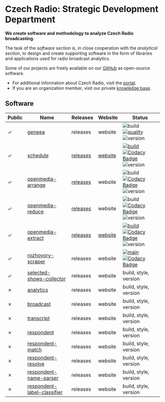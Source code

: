# Czech Radio: Strategic Development Department

**We create software and methodology to analyze Czech Radio broadcasting.**
 
The task of the *software section* is, in close cooperation with the *analytical section*, to design and create supporting software in the form of libraries and applications used for radio broadcast analytics.

Some of our projects are freely available on our [GitHub](https://github.com/czech-radio/) as open-source software.

- For additional information about Czech Radio, visit the [portal](https://portal.rozhlas.cz/).
- If you are an organization member, visit our private [knowledge base](https://github.com/czech-radio/organization/).

## Software

|Public | Name | Releases | Website | Status |
|-|------|----------|---------|--------|
|&check;| [geneea](https://github.com/czech-radio/geneea)|releases|website|![build](https://github.com/czech-radio/geneea/actions/workflows/main.yml/badge.svg) [![quality](https://app.codacy.com/project/badge/Grade/da3fb452af474ddc940eb0194da8b6f9)](https://www.codacy.com/gh/czech-radio/acro-geneea-sdk/dashboard?utm_source=github.com&utm_medium=referral&utm_content=czech-radio/cro-geneea-sdk&utm_campaign=Badge_Grade) ![version](https://img.shields.io/badge/version-0.6.0-blue.svg)
|&check;| [schedule](https://github.com/czech-radio/schedule)|[releases](https://github.com/czech-radio/schedule/releases/) | [website](https://czech-radio.github.io/schedule) |[![build](https://github.com/czech-radio/schedule/actions/workflows/main.yml/badge.svg)](https://github.com/czech-radio/schedule/actions/workflows/main.yml) [![Codacy Badge](https://app.codacy.com/project/badge/Grade/b68c6f5c2e204ac2b56581625dd336d1)](https://www.codacy.com/gh/czech-radio/schedule/dashboard?utm_source=github.com&utm_medium=referral&utm_content=czech-radio/schedule&utm_campaign=Badge_Grade) ![version](https://img.shields.io/badge/version-1.1.0-blue.svg)
|&check;|[openmedia-arrange](https://github.com/czech-radio/openmedia-arrange)|[releases](https://github.com/czech-radio/openmedia-arrange/releases/)|website|![build](https://github.com/czech-radio/openmedia-arrange/actions/workflows/main.yml/badge.svg) [![Codacy Badge](https://app.codacy.com/project/badge/Grade/15f82cacc7424610be55b4b599f26f7d)](https://app.codacy.com/gh/czech-radio/openmedia-arrange/dashboard?utm_source=gh&utm_medium=referral&utm_content=&utm_campaign=Badge_grade) ![version](https://img.shields.io/badge/version-0.5.0-blue.svg) 
|&check;|[openmedia-reduce](https://github.com/czech-radio/openmedia-reduce)|[releases](https://github.com/czech-radio/openmedia-reduce/releases/)|website|![build](https://github.com/czech-radio/openmedia-reduce/actions/workflows/main.yml/badge.svg) [![Codacy Badge](https://app.codacy.com/project/badge/Grade/15f82cacc7424610be55b4b599f26f7d)](https://app.codacy.com/gh/czech-radio/openmedia-reduce/dashboard?utm_source=gh&utm_medium=referral&utm_content=&utm_campaign=Badge_grade) ![version](https://img.shields.io/badge/version-0.5.0-blue.svg) 
|&check;| [openmedia-extract](https://github.com/czech-radio/openmedia-extract)|[releases](https://github.com/czech-radio/openmedia-extract/releases/) | [website](https://czech-radio.github.io/openmedia-extract) |[![build](https://github.com/czech-radio/openmedia-extract/actions/workflows/main.yml/badge.svg)](https://github.com/czech-radio/openmedia-extract/actions/workflows/main.yml) [![Codacy Badge](https://app.codacy.com/project/badge/Grade/15f82cacc7424610be55b4b599f26f7d)](https://app.codacy.com/gh/czech-radio/openmedia-arrange/dashboard?utm_source=gh&utm_medium=referral&utm_content=&utm_campaign=Badge_grade) ![version](https://img.shields.io/badge/version-0.9.0-blue.svg) 
|&check;|[rozhovory-scraper](https://github.com/czech-radio/rozhovory-scraper) | releases|website|[![main](https://github.com/czech-radio/rozhovory-scraper/actions/workflows/main.yml/badge.svg)](https://github.com/czech-radio/rozhovory-scraper/actions/workflows/main.yml) [![Codacy Badge](https://app.codacy.com/project/badge/Grade/518b8ee5b79240e78d3b955beb19d393)](https://app.codacy.com/gh/czech-radio/rozhovory-scraper/dashboard?utm_source=gh&utm_medium=referral&utm_content=&utm_campaign=Badge_grade)
|&check;|[selected-shows-collector](https://github.com/czech-radio/selected-shows-collector)|releases|website|build, style, version
|&cross;|[analytics](https://github.com/czech-radio/analytics)|releases|website|build, style, version
|&cross;|[broadcast](https://github.com/czech-radio/broadcast)|releases|website|build, style, version
|&cross;|[transcript](https://github.com/czech-radio/transcript) | releases|website|build, style, version
|&cross;|[respondent](https://github.com/czech-radio/respondent) | releases|website|build, style, version
|&cross;|[respondent-match](https://github.com/czech-radio/respondent-match) | releases|website|build, style, version
|&cross;|[respondent-resolve](https://github.com/czech-radio/respondent-resolve) | releases|website|build, style, version
|&cross;|[respondent-name-parser](https://github.com/czech-radio/respondent-name-parser) | releases|website|build, style, version
|&cross;|[respondent-label-classifier](https://github.com/czech-radio/respondent-label-classifier) | releases|website|build, style, version


